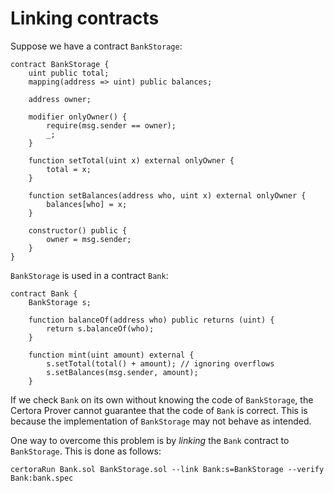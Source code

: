 # Linking contracts

Suppose we have a contract `BankStorage`:

```text
contract BankStorage {
    uint public total;
    mapping(address => uint) public balances;
    
    address owner;
    
    modifier onlyOwner() {
        require(msg.sender == owner);
        _;
    }
    
    function setTotal(uint x) external onlyOwner {
        total = x;
    }
    
    function setBalances(address who, uint x) external onlyOwner {
        balances[who] = x;
    }
    
    constructor() public {
        owner = msg.sender;
    }
}
```

`BankStorage` is used in a contract `Bank`:

```text
contract Bank {
    BankStorage s;
    
    function balanceOf(address who) public returns (uint) {
        return s.balanceOf(who);
    }
    
    function mint(uint amount) external {
        s.setTotal(total() + amount); // ignoring overflows
        s.setBalances(msg.sender, amount);
    }
```

If we check `Bank` on its own without knowing the code of `BankStorage`, the Certora Prover cannot guarantee that the code of `Bank` is correct. This is because the implementation of `BankStorage` may not behave as intended.

One way to overcome this problem is by _linking_ the `Bank` contract to `BankStorage`. This is done as follows:

```text
certoraRun Bank.sol BankStorage.sol --link Bank:s=BankStorage --verify Bank:bank.spec
```

